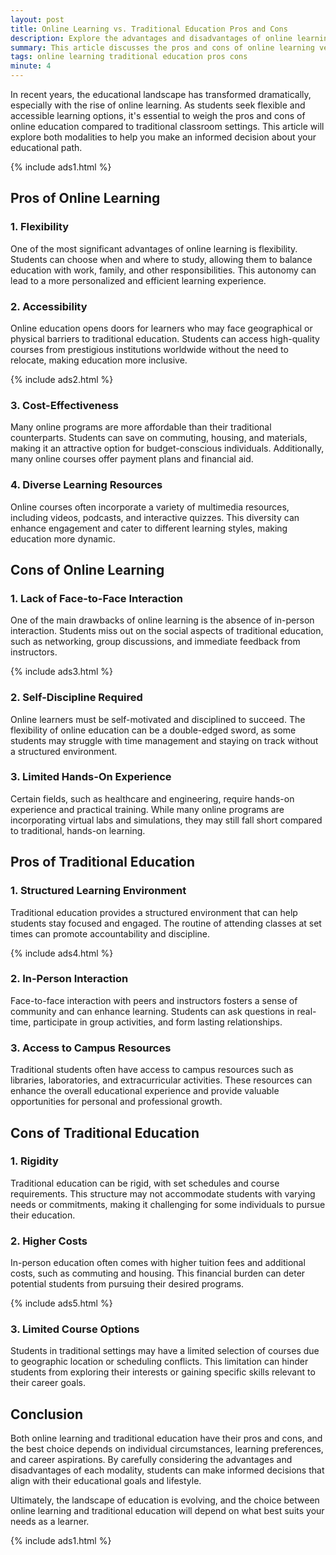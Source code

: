 ```yaml
---
layout: post
title: Online Learning vs. Traditional Education Pros and Cons
description: Explore the advantages and disadvantages of online learning compared to traditional education to make informed decisions about your educational path.
summary: This article discusses the pros and cons of online learning versus traditional education, helping you understand which option may be best for you.
tags: online learning traditional education pros cons
minute: 4
---
```


In recent years, the educational landscape has transformed dramatically, especially with the rise of online learning. As students seek flexible and accessible learning options, it's essential to weigh the pros and cons of online education compared to traditional classroom settings. This article will explore both modalities to help you make an informed decision about your educational path.

{% include ads1.html %}

## Pros of Online Learning

### 1. Flexibility
One of the most significant advantages of online learning is flexibility. Students can choose when and where to study, allowing them to balance education with work, family, and other responsibilities. This autonomy can lead to a more personalized and efficient learning experience.

### 2. Accessibility
Online education opens doors for learners who may face geographical or physical barriers to traditional education. Students can access high-quality courses from prestigious institutions worldwide without the need to relocate, making education more inclusive.

{% include ads2.html %}

### 3. Cost-Effectiveness
Many online programs are more affordable than their traditional counterparts. Students can save on commuting, housing, and materials, making it an attractive option for budget-conscious individuals. Additionally, many online courses offer payment plans and financial aid.

### 4. Diverse Learning Resources
Online courses often incorporate a variety of multimedia resources, including videos, podcasts, and interactive quizzes. This diversity can enhance engagement and cater to different learning styles, making education more dynamic.

## Cons of Online Learning

### 1. Lack of Face-to-Face Interaction
One of the main drawbacks of online learning is the absence of in-person interaction. Students miss out on the social aspects of traditional education, such as networking, group discussions, and immediate feedback from instructors.

{% include ads3.html %}

### 2. Self-Discipline Required
Online learners must be self-motivated and disciplined to succeed. The flexibility of online education can be a double-edged sword, as some students may struggle with time management and staying on track without a structured environment.

### 3. Limited Hands-On Experience
Certain fields, such as healthcare and engineering, require hands-on experience and practical training. While many online programs are incorporating virtual labs and simulations, they may still fall short compared to traditional, hands-on learning.

## Pros of Traditional Education

### 1. Structured Learning Environment
Traditional education provides a structured environment that can help students stay focused and engaged. The routine of attending classes at set times can promote accountability and discipline.

{% include ads4.html %}

### 2. In-Person Interaction
Face-to-face interaction with peers and instructors fosters a sense of community and can enhance learning. Students can ask questions in real-time, participate in group activities, and form lasting relationships.

### 3. Access to Campus Resources
Traditional students often have access to campus resources such as libraries, laboratories, and extracurricular activities. These resources can enhance the overall educational experience and provide valuable opportunities for personal and professional growth.

## Cons of Traditional Education

### 1. Rigidity
Traditional education can be rigid, with set schedules and course requirements. This structure may not accommodate students with varying needs or commitments, making it challenging for some individuals to pursue their education.

### 2. Higher Costs
In-person education often comes with higher tuition fees and additional costs, such as commuting and housing. This financial burden can deter potential students from pursuing their desired programs.

{% include ads5.html %}

### 3. Limited Course Options
Students in traditional settings may have a limited selection of courses due to geographic location or scheduling conflicts. This limitation can hinder students from exploring their interests or gaining specific skills relevant to their career goals.

## Conclusion
Both online learning and traditional education have their pros and cons, and the best choice depends on individual circumstances, learning preferences, and career aspirations. By carefully considering the advantages and disadvantages of each modality, students can make informed decisions that align with their educational goals and lifestyle.

Ultimately, the landscape of education is evolving, and the choice between online learning and traditional education will depend on what best suits your needs as a learner.

{% include ads1.html %}
